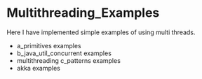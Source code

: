 # Multithreading_Examples

Here I have implemented simple examples of using multi threads.

* a_primitives examples
* b_java_util_concurrent examples
* multithreading c_patterns examples
* akka examples
